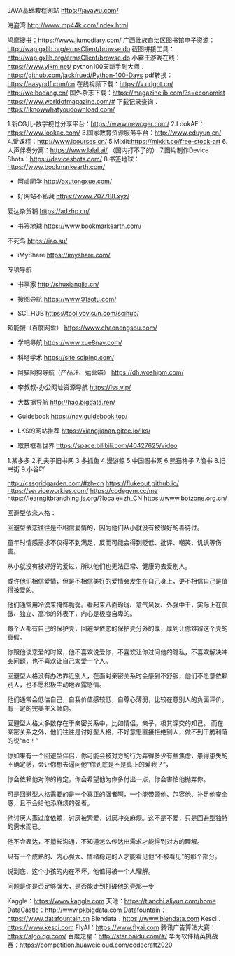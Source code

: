 JAVA基础教程网站
https://javawu.com/

海盗湾
http://www.mp44k.com/index.html


鸠摩搜书：https://www.jiumodiary.com/
广西壮族自治区图书馆电子资源：http://wap.gxlib.org/ermsClient/browse.do
截图拼接工具：http://wap.gxlib.org/ermsClient/browse.do
小霸王游戏在线：https://www.yikm.net/
python100天新手到大师：https://github.com/jackfrued/Python-100-Days
pdf转换：https://easypdf.com/cn
在线视频下载：https://v.urlgot.cn/
http://weibodang.cn/
国外杂志下载：https://magazinelib.com/?s=economist
https://www.worldofmagazine.com/#
下载记录查询：https://iknowwhatyoudownload.com/

1.新CG儿-数字视觉分享平台：https://www.newcger.com/
2.LookAE：https://www.lookae.com/
3.国家教育资源服务平台：http://www.eduyun.cn/
4.爱课程：http://www.icourses.cn/
5.Mixlit:https://mixkit.co/free-stock-art
6.人声伴奏分离：https://www.lalal.ai/ （国内打不了的）
7.图片制作Device Shots：https://deviceshots.com/
8.书签地球：https://www.bookmarkearth.com/

- 阿虚同学
http://axutongxue.com/

- 好网站不私藏
https://www.207788.xyz/

爱达杂货铺
https://adzhp.cn/

- 书签地球
https://www.bookmarkearth.com/

不死鸟
https://iao.su/

- iMyShare
https://imyshare.com/

专项导航

- 书享家
http://shuxiangjia.cn/

- 搜图导航
https://www.91sotu.com/

- SCI_HUB
https://tool.yovisun.com/scihub/

超能搜（百度网盘）
https://www.chaonengsou.com/

- 学吧导航
https://www.xue8nav.com/

- 科塔学术
https://site.sciping.com/

- 阿猫阿狗导航（产品汪、运营喵）
https://dh.woshipm.com/

- 李叔叔-办公网址资源导航
https://lss.vip/

- 大数据导航
http://hao.bigdata.ren/

- Guidebook
https://nav.guidebook.top/

- LKS的网站推荐
https://xiangjianan.gitee.io/lks/

- 取景框看世界
https://space.bilibili.com/40427625/video

1.某多多
2.孔夫子旧书网
3.多抓鱼
4.漫游鲸
5.中国图书网
6.熊猫格子
7.渔书
8.旧书街
9.小谷吖

http://cssgridgarden.com/#zh-cn
https://flukeout.github.io/
https://serviceworkies.com/
https://codegym.cc/me
https://learngitbranching.js.org/?locale=zh_CN
https://www.botzone.org.cn/

回避型依恋人格：

  回避型依恋往往是不相信爱情的，因为他们从小就没有被很好的善待过。

  童年时情感需求不仅得不到满足，反而可能会得到贬低、批评、嘲笑、讥讽等伤害。
  
  从小就没有被好好的爱过，所以他们也无法正常、健康的去爱别人。

  或许他们相信爱情，但是不相信美好的爱情会发生在自己身上，更不相信自己是值得被爱的。

  他们通常用冷漠来掩饰脆弱。看起来八面玲珑、意气风发、外强中干，实际上在孤傲、独立、高冷的外表下，内心是极度自卑的。

  每个人都有自己的保护壳，回避型依恋的保护壳分外的厚，厚到让你难辨这个壳的真假。

  你跟他谈恋爱的时候，他不喜欢说爱你，不喜欢让你过问他的隐私，不喜欢解决冲突问题，也不喜欢让自己太爱一个人。

  回避型人格没有办法靠近别人，在面对亲密关系时会感到不舒服，他们不愿意依赖别人，也不愿积极主动地表露感情。

  他们通常会低估自己，自我价值感较低，自尊心薄弱，比较在意别人的负面评价，有一定的完美主义倾向。

  回避型人格大多数存在于亲密关系中，比如情侣，亲子，极其深交的知己。
  而在亲密关系之外，他们往往是讨好型人格，不好意思直接拒绝别人，做不到干脆利落的说“no！”

  
  你如果有一个回避型伴侣，你可能会被对方的行为弄得多少有些焦虑，患得患失的不确定感，会让你想去逼问他“你到底是不是真正的爱我？”，     

  你会依赖他对你的肯定，你会希望他为你多付出一点，你会害怕他抛弃你。

  可是回避型人格需要的是一个真正的强者啊，一个能带领他、包容他、补足他安全感，且不会给他添麻烦的强者。
  
  他讨厌人家过度依赖，讨厌被索爱，讨厌冲突麻烦。这不是不爱，只是回避型独特的需求而已。

  他不会表达，不擅长沟通，不知道怎么传达出需求才能得到对方的理解。

只有一个成熟的、内心强大、情绪稳定的人才能看见他“不被看见”的那个部分。

说到底，这个小孩的内在不坏，他值得被一个人理解。

问题是你是否足够强大，是否能走到打破他的壳那一步

Kaggle：https://www.kaggle.com
天池：https://tianchi.aliyun.com/home
DataCastle：http://www.pkbigdata.com
Datafountain：https://www.datafountain.cn
Biendata：https://www.biendata.com
Kesci：https://www.kesci.com
FlyAI：https://www.flyai.com
腾讯广告算法大赛：https://algo.qq.com/
百度之星：http://star.baidu.com/#/
华为软件精英挑战赛：https://competition.huaweicloud.com/codecraft2020